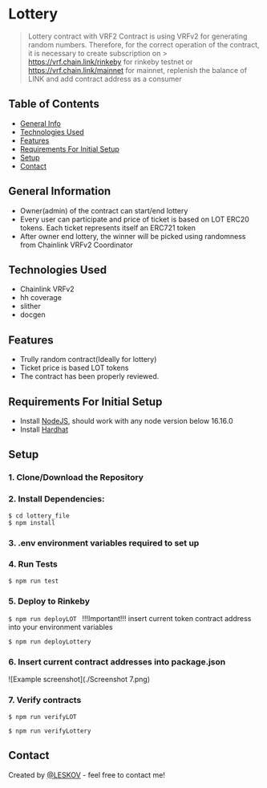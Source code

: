 # Lottery
> Lottery contract with VRF2
> Contract is using VRFv2 for generating random numbers. Therefore, for the correct operation of the contract, it is necessary to create subscription on > https://vrf.chain.link/rinkeby for rinkeby testnet or https://vrf.chain.link/mainnet for mainnet, replenish the balance of LINK and add contract address as a consumer

## Table of Contents
* [General Info](#general-information)
* [Technologies Used](#technologies-used)
* [Features](#features)
* [Requirements For Initial Setup](#requirements)
* [Setup](#setup)
* [Contact](#contact)



## General Information
- Owner(admin) of the contract can start/end lottery
- Every user can participate and price of ticket is based on LOT ERC20 tokens. Each ticket represents itself an ERC721 token
- After owner end lottery, the winner will be picked using randomness from Chainlink VRFv2 Coordinator

 
## Technologies Used
- Chainlink VRFv2
- hh coverage
- slither
- docgen

## Features
- Trully random contract(Ideally for lottery)
- Ticket price is based LOT tokens
- The contract has been properly reviewed.

## Requirements For Initial Setup
- Install [NodeJS](https://nodejs.org/en/), should work with any node version below 16.16.0
- Install [Hardhat](https://hardhat.org/)

## Setup
### 1. Clone/Download the Repository
### 2. Install Dependencies:
```
$ cd lottery_file
$ npm install
```
### 3. .env environment variables required to set up

### 4. Run Tests
`$ npm run test`

### 5. Deploy to Rinkeby
`$ npm run deployLOT ` 
!!!Important!!! 
insert current token contract address into your environment variables

`
 $ npm run deployLottery
 `
### 6. Insert current contract addresses into package.json
![Example screenshot](./Screenshot 7.png)

### 7. Verify contracts
`$ npm run verifyLOT `


 `
 $ npm run verifyLottery
 `




## Contact
Created by [@LESKOV](https://www.linkedin.com/in/ivan-lieskov-4b5664189/) - feel free to contact me!
